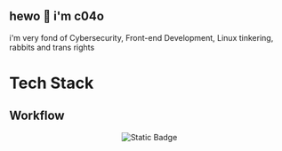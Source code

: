 <h2 align="left">
  hewo 👋 i'm c04o
</h2>

i'm very fond of Cybersecurity, Front-end Development, Linux tinkering, rabbits and trans rights

# Tech Stack

## Workflow

<div align="center">
  <img alt="Static Badge" src="https://img.shields.io/badge/Arch-%23282828?style=for-the-badge&logo=archlinux&logoColor=%23282828&logoSize=auto&labelColor=83a598">
</div>
